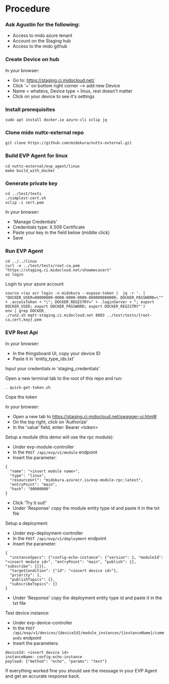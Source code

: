 # Procedure

### Ask Agustin for the following:

* Access to mido azure tenant
* Account on the Staging hub
* Access to the mido github


### Create Device on hub

In your browser:
* Go to: https://staging.ci.midocloud.net/
* Click '+' on bottom right corner --> add new Device
* Name = whatevs, Device type = linux, rest doesn't matter
* Click on your device to see it's settings


### Install prerequisites

```
sudo apt install docker.io azure-cli xclip jq 
```


### Clone mido nuttx-external repo

```
git clone https://github.com/midokura/nuttx-external.git
```

### Build EVP Agent for linux

```
cd nuttx-external/evp_agent/linux
make build_with_docker
```


### Generate private key

```
cd ../test/tests
./simplest-cert.sh
xclip -i cert.pem
```
In your browser:
* 'Manage Credentials'
* Credentials type: X.509 Certificate
* Paste your key in the field below (middle click)
* Save


### Run EVP Agent

``` 
cd ../../linux
curl -o ../test/tests/root-ca.pem "https://staging.ci.midocloud.net/showmecacert"
az login
```
Login to your azure account
```
source <(az acr login -n midokura --expose-token |  jq -r '. | "DOCKER_USER=00000000-0000-0000-0000-000000000000; DOCKER_PASSWORD=\"" + .accessToken + "\"; DOCKER_REGISTRY=" + .loginServer + "; export DOCKER_USER; export DOCKER_PASSWORD; export DOCKER_REGISTRY"')
env | grep DOCKER_
./run2.sh mqtt-staging.ci.midocloud.net 8883 ../test/tests/{root-ca,cert,key}.pem
```


### EVP Rest Api

In your browser:
* In the thingsboard UI, copy your device ID
* Paste it in 'entity_type_ids.txt'

Input your credentials in 'staging_credentials'

Open a new terminal tab to the root of this repo and run:

```
. quick-get-token.sh
```

Cope the token

In your browser:
* Open a new tab to https://staging.ci.midocloud.net/swagger-ui.html#
* On the top right, click on 'Authorize'
* In the 'value' field, enter: Bearer \<token\>

Setup a module (this demo will use the rpc module):
* Under evp-module-controller
* In the ```POST /api/evp/v1/module``` endpoint
* Insert the parameter:
```
{
  "name": "<insert module name>",
  "type": "linux",
  "resourceUrl": "midokura.azurecr.io/evp-module-rpc:latest",
  "entryPoint": "main",
  "hash": "00000000"
}
```
* Click 'Try it out!'
* Under 'Response' copy the module entity type id and paste it in the txt file

Setup a deployment:
* Under evp-deployment-controller
* In the ```POST /api/evp/v1/deployment``` endpoint
* Insert the parameter:
```
{
  "instanceSpecs": {"config-echo-instance": {"version": 1, "moduleId": "<insert module id>", "entryPoint": "main", "publish": {}, "subscribe": {}}},
  "targetCondition": {"id": "<insert device id>"},
  "priority": 1,
  "publishTopics": {},
  "subscribeTopics": {}
}
```
* Under 'Response' copy the deployment entity type id and paste it in the txt file


Test device instance:
* Under evp-device-controller
* In the ```POST /api/evp/v1/devices/{deviceId}/module_instances/{instanceName}/commands``` endpoint
* Insert the parameters:
```
deviceId: <insert device id>
instanceName: config-echo-instance
payload: {"method": "echo", "params": "test"}
```
If everything worked fine you should see the message in your EVP Agent
and get an accurate response back.




